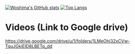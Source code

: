 

[![Woshima's GitHub stats](https://github-readme-stats.vercel.app/api?username=Wataru-Oshima-Tokyo&show_icons=true&theme=merko)](https://github.com/anuraghazra/github-readme-stats)
[![Top Langs](https://github-readme-stats.vercel.app/api/top-langs/?username=Wataru-Oshima-Tokyo&layout=compact&hide=html,css,vhdl,verilog&langs_count=8)](https://github.com/anuraghazra/github-readme-stats)

# Videos (Link to Google drive)
https://drive.google.com/drive/u/1/folders/1LMeOhj32xCVw-TquJGkiEID8LBETp_dd
